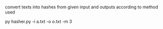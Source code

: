 convert texts into hashes from given input and outputs according to method used 

py hasher.py -i a.txt -o o.txt -m 3
